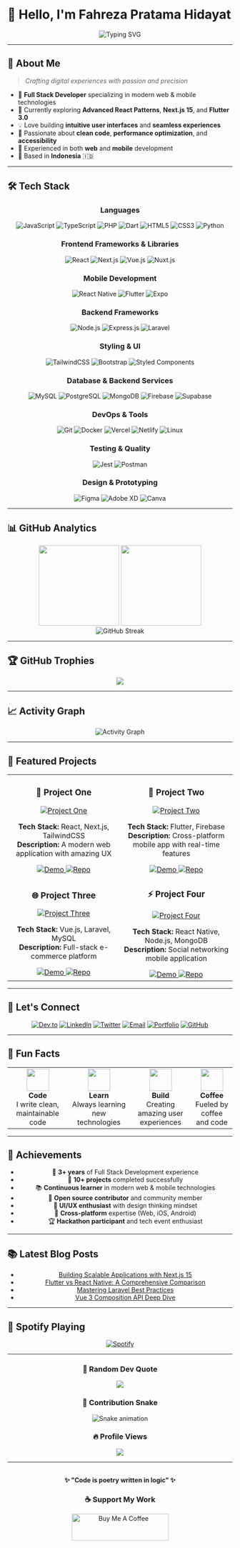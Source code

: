 # 👋 Hello, I'm Fahreza Pratama Hidayat

<div align="center">
  <img src="https://readme-typing-svg.herokuapp.com?font=Fira+Code&size=22&duration=3000&pause=1000&color=36BCF7&center=true&vCenter=true&width=600&lines=Full+Stack+Developer+from+Indonesia;Passionate+about+Clean+Code;Building+Amazing+User+Experiences;Mobile+%26+Web+Development+Expert" alt="Typing SVG" />
</div>

---

## 🚀 About Me

> *Crafting digital experiences with passion and precision*

- 🎯 **Full Stack Developer** specializing in modern web & mobile technologies
- 🌱 Currently exploring **Advanced React Patterns**, **Next.js 15**, and **Flutter 3.0**
- 💡 Love building **intuitive user interfaces** and **seamless experiences**
- 🎨 Passionate about **clean code**, **performance optimization**, and **accessibility**
- 📱 Experienced in both **web** and **mobile** development
- 📍 Based in **Indonesia** 🇮🇩

---

## 🛠️ Tech Stack

<div align="center">

### Languages
![JavaScript](https://img.shields.io/badge/JavaScript-F7DF1E?style=for-the-badge&logo=javascript&logoColor=black)
![TypeScript](https://img.shields.io/badge/TypeScript-007ACC?style=for-the-badge&logo=typescript&logoColor=white)
![PHP](https://img.shields.io/badge/PHP-777BB4?style=for-the-badge&logo=php&logoColor=white)
![Dart](https://img.shields.io/badge/Dart-0175C2?style=for-the-badge&logo=dart&logoColor=white)
![HTML5](https://img.shields.io/badge/HTML5-E34F26?style=for-the-badge&logo=html5&logoColor=white)
![CSS3](https://img.shields.io/badge/CSS3-1572B6?style=for-the-badge&logo=css3&logoColor=white)
![Python](https://img.shields.io/badge/Python-3776AB?style=for-the-badge&logo=python&logoColor=white)

### Frontend Frameworks & Libraries
![React](https://img.shields.io/badge/React-20232A?style=for-the-badge&logo=react&logoColor=61DAFB)
![Next.js](https://img.shields.io/badge/Next.js-000000?style=for-the-badge&logo=nextdotjs&logoColor=white)
![Vue.js](https://img.shields.io/badge/Vue.js-35495E?style=for-the-badge&logo=vuedotjs&logoColor=4FC08D)
![Nuxt.js](https://img.shields.io/badge/Nuxt.js-00C58E?style=for-the-badge&logo=nuxtdotjs&logoColor=white)

### Mobile Development
![React Native](https://img.shields.io/badge/React_Native-20232A?style=for-the-badge&logo=react&logoColor=61DAFB)
![Flutter](https://img.shields.io/badge/Flutter-02569B?style=for-the-badge&logo=flutter&logoColor=white)
![Expo](https://img.shields.io/badge/Expo-000020?style=for-the-badge&logo=expo&logoColor=white)

### Backend Frameworks
![Node.js](https://img.shields.io/badge/Node.js-43853D?style=for-the-badge&logo=node.js&logoColor=white)
![Express.js](https://img.shields.io/badge/Express.js-000000?style=for-the-badge&logo=express&logoColor=white)
![Laravel](https://img.shields.io/badge/Laravel-FF2D20?style=for-the-badge&logo=laravel&logoColor=white)

### Styling & UI
![TailwindCSS](https://img.shields.io/badge/Tailwind_CSS-38B2AC?style=for-the-badge&logo=tailwind-css&logoColor=white)
![Bootstrap](https://img.shields.io/badge/Bootstrap-563D7C?style=for-the-badge&logo=bootstrap&logoColor=white)
![Styled Components](https://img.shields.io/badge/styled--components-DB7093?style=for-the-badge&logo=styled-components&logoColor=white)

### Database & Backend Services
![MySQL](https://img.shields.io/badge/MySQL-00000F?style=for-the-badge&logo=mysql&logoColor=white)
![PostgreSQL](https://img.shields.io/badge/PostgreSQL-316192?style=for-the-badge&logo=postgresql&logoColor=white)
![MongoDB](https://img.shields.io/badge/MongoDB-4EA94B?style=for-the-badge&logo=mongodb&logoColor=white)
![Firebase](https://img.shields.io/badge/Firebase-039BE5?style=for-the-badge&logo=Firebase&logoColor=white)
![Supabase](https://img.shields.io/badge/Supabase-3ECF8E?style=for-the-badge&logo=supabase&logoColor=white)

### DevOps & Tools
![Git](https://img.shields.io/badge/Git-F05032?style=for-the-badge&logo=git&logoColor=white)
![Docker](https://img.shields.io/badge/Docker-2496ED?style=for-the-badge&logo=docker&logoColor=white)
![Vercel](https://img.shields.io/badge/Vercel-000000?style=for-the-badge&logo=vercel&logoColor=white)
![Netlify](https://img.shields.io/badge/Netlify-00C7B7?style=for-the-badge&logo=netlify&logoColor=white)
![Linux](https://img.shields.io/badge/Linux-FCC624?style=for-the-badge&logo=linux&logoColor=black)

### Testing & Quality
![Jest](https://img.shields.io/badge/Jest-323330?style=for-the-badge&logo=Jest&logoColor=white)
![Postman](https://img.shields.io/badge/Postman-FF6C37?style=for-the-badge&logo=postman&logoColor=white)

### Design & Prototyping
![Figma](https://img.shields.io/badge/Figma-F24E1E?style=for-the-badge&logo=figma&logoColor=white)
![Adobe XD](https://img.shields.io/badge/Adobe%20XD-470137?style=for-the-badge&logo=Adobe%20XD&logoColor=white)
![Canva](https://img.shields.io/badge/Canva-00C4CC?style=for-the-badge&logo=canva&logoColor=white)

</div>

---

## 📊 GitHub Analytics

<div align="center">
  <img height="180em" src="https://github-readme-stats.vercel.app/api?username=fahrezapratamahidayat&show_icons=true&theme=tokyonight&include_all_commits=true&count_private=true&hide_border=true&bg_color=0D1117"/>
  <img height="180em" src="https://github-readme-stats.vercel.app/api/top-langs/?username=fahrezapratamahidayat&layout=compact&langs_count=8&theme=tokyonight&hide_border=true&bg_color=0D1117"/>
</div>

<div align="center">
  <img src="https://github-readme-streak-stats.herokuapp.com/?user=fahrezapratamahidayat&theme=tokyonight&hide_border=true&background=0D1117" alt="GitHub Streak" />
</div>

---

## 🏆 GitHub Trophies

<div align="center">
  <img src="https://github-profile-trophy.vercel.app/?username=fahrezapratamahidayat&theme=tokyonight&no-frame=true&no-bg=true&margin-w=4&row=1" />
</div>

---

## 📈 Activity Graph

<div align="center">
  <img src="https://github-readme-activity-graph.vercel.app/graph?username=fahrezapratamahidayat&bg_color=0D1117&color=36BCF7&line=36BCF7&point=FFFFFF&area=true&hide_border=true" alt="Activity Graph" />
</div>

---

## 💼 Featured Projects

<div align="center">

<table>
  <tr>
    <td width="50%">
      <h3 align="center">🚀 Project One</h3>
      <div align="center">
        <a href="#" target="_blank">
          <img src="https://via.placeholder.com/400x250?text=Project+One" alt="Project One" />
        </a>
        <p>
          <strong>Tech Stack:</strong> React, Next.js, TailwindCSS
          <br>
          <strong>Description:</strong> A modern web application with amazing UX
        </p>
        <a href="#" target="_blank">
          <img src="https://img.shields.io/badge/Demo-00C7B7?style=for-the-badge&logo=vercel&logoColor=white" alt="Demo">
        </a>
        <a href="#" target="_blank">
          <img src="https://img.shields.io/badge/Repo-100000?style=for-the-badge&logo=github&logoColor=white" alt="Repo">
        </a>
      </div>
    </td>
    <td width="50%">
      <h3 align="center">📱 Project Two</h3>
      <div align="center">
        <a href="#" target="_blank">
          <img src="https://via.placeholder.com/400x250?text=Project+Two" alt="Project Two" />
        </a>
        <p>
          <strong>Tech Stack:</strong> Flutter, Firebase
          <br>
          <strong>Description:</strong> Cross-platform mobile app with real-time features
        </p>
        <a href="#" target="_blank">
          <img src="https://img.shields.io/badge/Demo-02569B?style=for-the-badge&logo=flutter&logoColor=white" alt="Demo">
        </a>
        <a href="#" target="_blank">
          <img src="https://img.shields.io/badge/Repo-100000?style=for-the-badge&logo=github&logoColor=white" alt="Repo">
        </a>
      </div>
    </td>
  </tr>
  <tr>
    <td width="50%">
      <h3 align="center">🌐 Project Three</h3>
      <div align="center">
        <a href="#" target="_blank">
          <img src="https://via.placeholder.com/400x250?text=Project+Three" alt="Project Three" />
        </a>
        <p>
          <strong>Tech Stack:</strong> Vue.js, Laravel, MySQL
          <br>
          <strong>Description:</strong> Full-stack e-commerce platform
        </p>
        <a href="#" target="_blank">
          <img src="https://img.shields.io/badge/Demo-FF2D20?style=for-the-badge&logo=laravel&logoColor=white" alt="Demo">
        </a>
        <a href="#" target="_blank">
          <img src="https://img.shields.io/badge/Repo-100000?style=for-the-badge&logo=github&logoColor=white" alt="Repo">
        </a>
      </div>
    </td>
    <td width="50%">
      <h3 align="center">⚡ Project Four</h3>
      <div align="center">
        <a href="#" target="_blank">
          <img src="https://via.placeholder.com/400x250?text=Project+Four" alt="Project Four" />
        </a>
        <p>
          <strong>Tech Stack:</strong> React Native, Node.js, MongoDB
          <br>
          <strong>Description:</strong> Social networking mobile application
        </p>
        <a href="#" target="_blank">
          <img src="https://img.shields.io/badge/Demo-61DAFB?style=for-the-badge&logo=react&logoColor=black" alt="Demo">
        </a>
        <a href="#" target="_blank">
          <img src="https://img.shields.io/badge/Repo-100000?style=for-the-badge&logo=github&logoColor=white" alt="Repo">
        </a>
      </div>
    </td>
  </tr>
</table>

</div>

---

## 🤝 Let's Connect

<div align="center">
  
[![Dev.to](https://img.shields.io/badge/dev.to-0A0A0A?style=for-the-badge&logo=devdotto&logoColor=white)](https://dev.to/fahrezapratamahidayat)
[![LinkedIn](https://img.shields.io/badge/LinkedIn-0077B5?style=for-the-badge&logo=linkedin&logoColor=white)](https://linkedin.com/in/fahrezapratamahidayat)
[![Twitter](https://img.shields.io/badge/Twitter-1DA1F2?style=for-the-badge&logo=twitter&logoColor=white)](https://twitter.com/fahrezapratama)
[![Email](https://img.shields.io/badge/Email-D14836?style=for-the-badge&logo=gmail&logoColor=white)](mailto:fahrezapratamah@gmail.com)
[![Portfolio](https://img.shields.io/badge/Portfolio-000000?style=for-the-badge&logo=About.me&logoColor=white)](#)
[![GitHub](https://img.shields.io/badge/GitHub-100000?style=for-the-badge&logo=github&logoColor=white)](https://github.com/fahrezapratamahidayat)

</div>

---

## 🎉 Fun Facts

<div align="center">
  
<table>
  <tr>
    <td align="center">
      <img src="https://media.giphy.com/media/WUlplcMpOCEmTGBtBW/giphy.gif" width="50">
      <br>
      <strong>Code</strong>
      <br>
      I write clean, maintainable code
    </td>
    <td align="center">
      <img src="https://media.giphy.com/media/VbnUQpnihPSIgIXuZv/giphy.gif" width="50">
      <br>
      <strong>Learn</strong>
      <br>
      Always learning new technologies
    </td>
    <td align="center">
      <img src="https://media.giphy.com/media/LnQjpWaON8nhr21vNW/giphy.gif" width="50">
      <br>
      <strong>Build</strong>
      <br>
      Creating amazing user experiences
    </td>
    <td align="center">
      <img src="https://media.giphy.com/media/kH1DBkPNyZPOk0BxrM/giphy.gif" width="50">
      <br>
      <strong>Coffee</strong>
      <br>
      Fueled by coffee and code
    </td>
  </tr>
</table>

</div>

---

## 🏅 Achievements

<div align="center">
  
- 🎯 **3+ years** of Full Stack Development experience
- 🚀 **10+ projects** completed successfully
- 📚 **Continuous learner** in modern web & mobile technologies
- 🤝 **Open source contributor** and community member
- 🎨 **UI/UX enthusiast** with design thinking mindset
- 📱 **Cross-platform** expertise (Web, iOS, Android)
- 🏆 **Hackathon participant** and tech event enthusiast

</div>

---

## 📚 Latest Blog Posts

<div align="center">

<!-- BLOG-POST-LIST:START -->
- [Building Scalable Applications with Next.js 15](#)
- [Flutter vs React Native: A Comprehensive Comparison](#)
- [Mastering Laravel Best Practices](#)
- [Vue 3 Composition API Deep Dive](#)
<!-- BLOG-POST-LIST:END -->

</div>

---

## 🎵 Spotify Playing

<div align="center">

[![Spotify](https://novatorem-fahrezapratamahidayat.vercel.app/api/spotify)](https://open.spotify.com/user/YOUR_SPOTIFY_USER_ID)

</div>

---

<div align="center">
  
### 💭 Random Dev Quote
![](https://quotes-github-readme.vercel.app/api?type=horizontal&theme=tokyonight)

### 🐍 Contribution Snake
![Snake animation](https://github.com/fahrezapratamahidayat/fahrezapratamahidayat/blob/output/github-contribution-grid-snake.svg)

### 🔥 Profile Views
![](https://komarev.com/ghpvc/?username=fahrezapratamahidayat&label=Profile%20views&color=0e75b6&style=flat)

---

<img src="https://raw.githubusercontent.com/andreasbm/readme/master/assets/lines/colored.png" width="100%" height="3">

**✨ "Code is poetry written in logic" ✨**

### ☕ Support My Work

<a href="https://www.buymeacoffee.com/fahrezapratama" target="_blank">
  <img src="https://cdn.buymeacoffee.com/buttons/v2/default-yellow.png" alt="Buy Me A Coffee" style="height: 60px !important;width: 217px !important;" >
</a>

</div>

